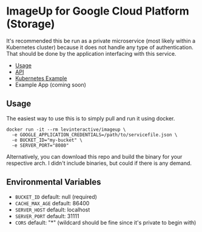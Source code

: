 # ImageUp for Google Cloud Platform (Storage)

It's recommended this be run as a private microservice (most likely within a
Kubernetes cluster) because it does not handle any type of authentication. That
should be done by the application interfacing with this service.

* [Usage](#usage)
* [API](docs/api.md)
* [Kubernetes Example](examples/k8s)
* Example App (coming soon)

## Usage

The easiest way to use this is to simply pull and run it using docker.

```
docker run -it --rm levinteractive/imageup \
  -e GOOGLE_APPLICATION_CREDENTIALS=/path/to/servicefile.json \
  -e BUCKET_ID="my-bucket" \
  -e SERVER_PORT="8080"
```

Alternatively, you can download this repo and build the binary for your
respective arch. I didn't include binaries, but could if there is any demand.

## Environmental Variables

* `BUCKET_ID` default: null (required)
* `CACHE_MAX_AGE` default: 86400
* `SERVER_HOST` default: localhost
* `SERVER_PORT` default: 31111
* `CORS` default: "*" (wildcard should be fine since it's private to begin with)
